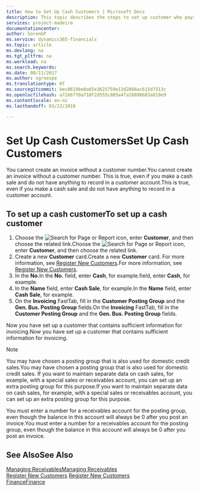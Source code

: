 ```yaml
---
title: How to Set Up Cash Customers | Microsoft Docs
description: This topic describes the steps to set up customer who pays in cash.
services: project-madeira
documentationcenter: 
author: SorenGP
ms.service: dynamics365-financials
ms.topic: article
ms.devlang: na
ms.tgt_pltfrm: na
ms.workload: na
ms.search.keywords: 
ms.date: 08/11/2017
ms.author: sgroespe
ms.translationtype: HT
ms.sourcegitcommit: bec0619be0a65e3625759e13d2866ac615d7513c
ms.openlocfilehash: a72e6ff0a710f2d555c805e4fa28896683a819e9
ms.contentlocale: en-nz
ms.lasthandoff: 03/22/2018

---
```

# <a name="set-up-cash-customers"></a><span data-ttu-id="9bdea-103">Set Up Cash Customers</span><span class="sxs-lookup"><span data-stu-id="9bdea-103">Set Up Cash Customers</span></span>
<span data-ttu-id="9bdea-104">You cannot create an invoice without a customer number.</span><span class="sxs-lookup"><span data-stu-id="9bdea-104">You cannot create an invoice without a customer number.</span></span> <span data-ttu-id="9bdea-105">This is true, even if you make a cash sale and do not have anything to record in a customer account.</span><span class="sxs-lookup"><span data-stu-id="9bdea-105">This is true, even if you make a cash sale and do not have anything to record in a customer account.</span></span>  

## <a name="to-set-up-a-cash-customer"></a><span data-ttu-id="9bdea-106">To set up a cash customer</span><span class="sxs-lookup"><span data-stu-id="9bdea-106">To set up a cash customer</span></span>  
1.  <span data-ttu-id="9bdea-107">Choose the ![Search for Page or Report](media/ui-search/search_small.png "Search for Page or Report icon") icon, enter **Customer**, and then choose the related link.</span><span class="sxs-lookup"><span data-stu-id="9bdea-107">Choose the ![Search for Page or Report](media/ui-search/search_small.png "Search for Page or Report icon") icon, enter **Customer**, and then choose the related link.</span></span>  
2.  <span data-ttu-id="9bdea-108">Create a new **Customer** card.</span><span class="sxs-lookup"><span data-stu-id="9bdea-108">Create a new **Customer** card.</span></span> <span data-ttu-id="9bdea-109">For more information, see [Register New Customers](sales-how-register-new-customers.md).</span><span class="sxs-lookup"><span data-stu-id="9bdea-109">For more information, see [Register New Customers](sales-how-register-new-customers.md).</span></span>
3.  <span data-ttu-id="9bdea-110">In the **No.**</span><span class="sxs-lookup"><span data-stu-id="9bdea-110">In the **No.**</span></span> <span data-ttu-id="9bdea-111">field, enter **Cash**, for example.</span><span class="sxs-lookup"><span data-stu-id="9bdea-111">field, enter **Cash**, for example.</span></span>  
4.  <span data-ttu-id="9bdea-112">In the **Name** field, enter **Cash Sale**, for example.</span><span class="sxs-lookup"><span data-stu-id="9bdea-112">In the **Name** field, enter **Cash Sale**, for example.</span></span>  
5.  <span data-ttu-id="9bdea-113">On the **Invoicing** FastTab, fill in the **Customer Posting Group** and the **Gen. Bus. Posting Group** fields.</span><span class="sxs-lookup"><span data-stu-id="9bdea-113">On the **Invoicing** FastTab, fill in the **Customer Posting Group** and the **Gen. Bus. Posting Group** fields.</span></span>  

 <span data-ttu-id="9bdea-114">Now you have set up a customer that contains sufficient information for invoicing.</span><span class="sxs-lookup"><span data-stu-id="9bdea-114">Now you have set up a customer that contains sufficient information for invoicing.</span></span>  

> [!NOTE]  
>  <span data-ttu-id="9bdea-115">You may have chosen a posting group that is also used for domestic credit sales.</span><span class="sxs-lookup"><span data-stu-id="9bdea-115">You may have chosen a posting group that is also used for domestic credit sales.</span></span> <span data-ttu-id="9bdea-116">If you want to maintain separate data on cash sales, for example, with a special sales or receivables account, you can set up an extra posting group for this purpose.</span><span class="sxs-lookup"><span data-stu-id="9bdea-116">If you want to maintain separate data on cash sales, for example, with a special sales or receivables account, you can set up an extra posting group for this purpose.</span></span>  
>   
>  <span data-ttu-id="9bdea-117">You must enter a number for a receivables account for the posting group, even though the balance in this account will always be 0 after you post an invoice.</span><span class="sxs-lookup"><span data-stu-id="9bdea-117">You must enter a number for a receivables account for the posting group, even though the balance in this account will always be 0 after you post an invoice.</span></span>  

## <a name="see-also"></a><span data-ttu-id="9bdea-118">See Also</span><span class="sxs-lookup"><span data-stu-id="9bdea-118">See Also</span></span>
[<span data-ttu-id="9bdea-119">Managing Receivables</span><span class="sxs-lookup"><span data-stu-id="9bdea-119">Managing Receivables</span></span>](receivables-manage-receivables.md)  
<span data-ttu-id="9bdea-120">[Register New Customers](sales-how-register-new-customers.md)  </span><span class="sxs-lookup"><span data-stu-id="9bdea-120">[Register New Customers](sales-how-register-new-customers.md)  </span></span>  
[<span data-ttu-id="9bdea-121">Finance</span><span class="sxs-lookup"><span data-stu-id="9bdea-121">Finance</span></span>](finance.md)  



